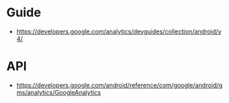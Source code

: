 # Guide
* https://developers.google.com/analytics/devguides/collection/android/v4/

# API
* https://developers.google.com/android/reference/com/google/android/gms/analytics/GoogleAnalytics
